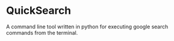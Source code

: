 # QuickSearch
A command line tool written in python for executing google search commands from the terminal.
